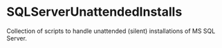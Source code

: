 SQLServerUnattendedInstalls
===========================

Collection of scripts to handle unattended (silent) installations of MS SQL Server.
